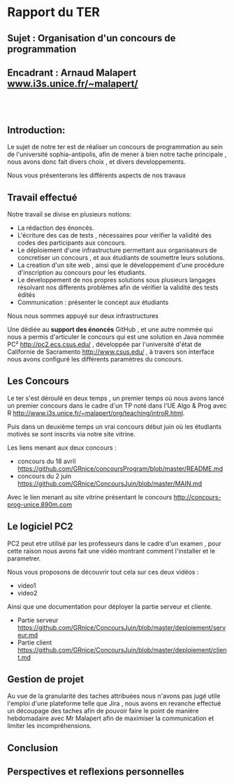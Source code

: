 # Rapport du TER
## Sujet : Organisation d'un concours de programmation
## Encadrant : Arnaud Malapert www.i3s.unice.fr/~malapert/
</br></br>

## Introduction:
Le sujet de notre ter est de réaliser un concours de programmation au sein de l'université sophia-antipolis,
afin de mener à bien notre tache principale , nous avons donc fait divers choix , et divers developpements.

Nous vous présenterons les différents aspects de nos travaux

## Travail effectué

Notre travail se divise en plusieurs notions:

+ La rédaction des énoncés.
+ L'écriture des cas de tests , nécessaires pour vérifier la validité des codes des participants aux concours.
+ Le déploiement d'une infrastructure permettant aux organisateurs de concretiser un concours , et aux étudiants de soumettre leurs solutions.
+ La creation d'un site web , ainsi que le développement d'une procédure d'inscription au concours pour les étudiants.
+ Le developpement de nos propres solutions sous plusieurs langages résolvant nos differents problèmes afin de vérifier la validité des tests édités
+ Communication : présenter le concept aux étudiants

Nous nous sommes appuyé sur deux infrastructures

Une dédiée au **support des énoncés** GitHub , et une autre nommée qui nous a permis d'articuler le concours qui est une solution en Java nommée PC² http://pc2.ecs.csus.edu/ , développée par l'université d'état de Californie de Sacramento http://www.csus.edu/ , à travers son interface nous avons configuré les différents paramètres du concours.

## Les Concours
Le ter s'est déroulé en deux temps , un premier temps où nous avons lancé un premier concours dans le cadre d'un TP noté dans l'UE Algo & Prog avec R http://www.i3s.unice.fr/~malapert/org/teaching/introR.html.

Puis dans un deuxième temps un vrai concours début juin où les étudiants motivés se sont inscrits via notre site vitrine.

Les liens menant aux deux concours :
+ concours du 18 avril https://github.com/GRnice/concoursProgram/blob/master/README.md
+ concours du 2 juin https://github.com/GRnice/ConcoursJuin/blob/master/MAIN.md

Avec le lien menant au site vitrine présentant le concours http://concours-prog-unice.890m.com

## Le logiciel PC2

PC2 peut etre utilisé par les professeurs dans le cadre d'un examen , pour cette raison nous avons fait une vidéo montrant comment l'installer et le parametrer.

Nous vous proposons de découvrir tout cela sur ces deux vidéos :

+ video1
+ video2

Ainsi que une documentation pour déployer la partie serveur et cliente.

+ Partie serveur https://github.com/GRnice/ConcoursJuin/blob/master/deploiement/serveur.md
+ Partie client https://github.com/GRnice/ConcoursJuin/blob/master/deploiement/client.md

## Gestion de projet

Au vue de la granularité des taches attribuées nous n'avons pas jugé utile l'emploi d'une plateforme telle que Jira , nous avons en revanche effectué un découpage des taches afin de pouvoir faire le point de manière hebdomadaire avec Mr Malapert afin de maximiser la communication et limiter les incompréhensions.

## Conclusion


## Perspectives et reflexions personnelles

